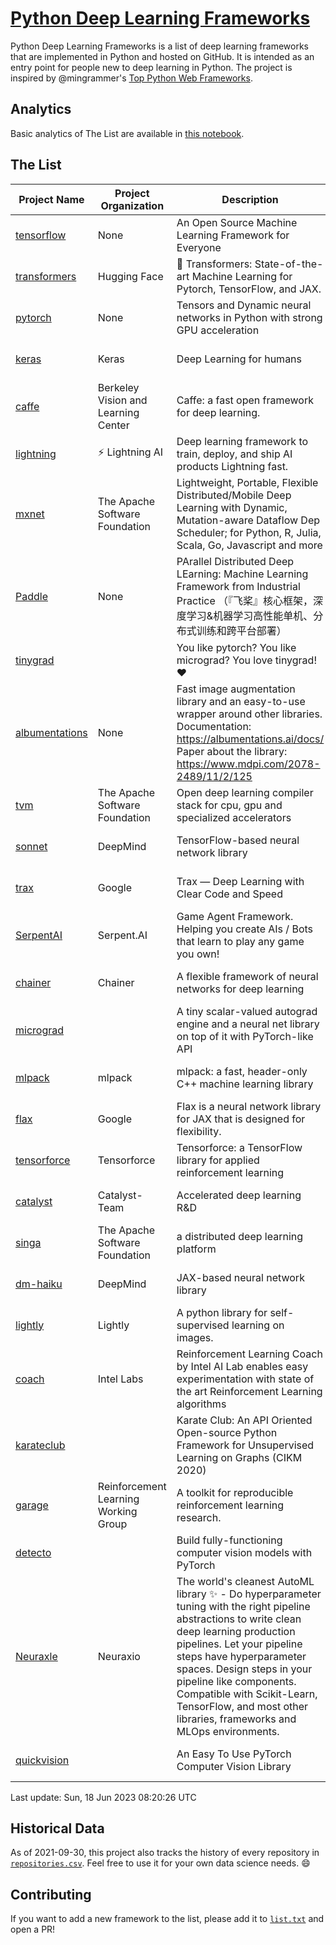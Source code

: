 # [Python Deep Learning Frameworks](https://www.github.com/shimst3r/python-deep-learning-frameworks)

Python Deep Learning Frameworks is a list of deep learning frameworks that are implemented in Python and hosted on GitHub. It is intended as an entry point for people new to deep learning in Python. The project is inspired by @mingrammer's [Top Python Web Frameworks](https://github.com/mingrammer/python-web-framework-stars).

## Analytics

Basic analytics of The List are available in [this notebook](./notebooks/development_over_time.ipynb).

## The List

| Project Name | Project Organization | Description | Stars | Forks | Open Issues | Last Commit |
| ------------ | -------------------- | ----------- | ----: | ----: | ----------: | ----------- |
| [tensorflow](https://tensorflow.org) | None | An Open Source Machine Learning Framework for Everyone | 175601 | 88462 | 2123 | 0 day(s) ago |
| [transformers](https://huggingface.co/transformers) | Hugging Face | 🤗 Transformers: State-of-the-art Machine Learning for Pytorch, TensorFlow, and JAX. | 104290 | 21004 | 750 | 0 day(s) ago |
| [pytorch](https://pytorch.org) | None | Tensors and Dynamic neural networks in Python with strong GPU acceleration | 67926 | 18618 | 12157 | 0 day(s) ago |
| [keras](http://keras.io/) | Keras | Deep Learning for humans | 58601 | 19356 | 392 | 0 day(s) ago |
| [caffe](http://caffe.berkeleyvision.org/) | Berkeley Vision and Learning Center | Caffe: a fast open framework for deep learning. | 33420 | 18993 | 1180 | 0 day(s) ago |
| [lightning](https://lightning.ai) | ⚡️ Lightning AI  | Deep learning framework to train, deploy, and ship AI products Lightning fast. | 23721 | 2932 | 706 | 0 day(s) ago |
| [mxnet](https://mxnet.apache.org) | The Apache Software Foundation | Lightweight, Portable, Flexible Distributed/Mobile Deep Learning with Dynamic, Mutation-aware Dataflow Dep Scheduler; for Python, R, Julia, Scala, Go, Javascript and more | 20440 | 6875 | 1997 | 1 day(s) ago |
| [Paddle](http://www.paddlepaddle.org/) | None | PArallel Distributed Deep LEarning: Machine Learning Framework from Industrial Practice （『飞桨』核心框架，深度学习&机器学习高性能单机、分布式训练和跨平台部署） | 20425 | 5197 | 2010 | 0 day(s) ago |
| [tinygrad](https://github.com/geohot/tinygrad) |  | You like pytorch? You like micrograd? You love tinygrad! ❤️  | 14145 | 1403 | 48 | 0 day(s) ago |
| [albumentations](https://albumentations.ai) | None | Fast image augmentation library and an easy-to-use wrapper around other libraries. Documentation:  https://albumentations.ai/docs/ Paper about the library: https://www.mdpi.com/2078-2489/11/2/125 | 12156 | 1516 | 368 | 0 day(s) ago |
| [tvm](https://tvm.apache.org/) | The Apache Software Foundation | Open deep learning compiler stack for cpu, gpu and specialized accelerators | 9886 | 3073 | 679 | 0 day(s) ago |
| [sonnet](https://sonnet.dev/) | DeepMind | TensorFlow-based neural network library | 9574 | 1360 | 34 | 0 day(s) ago |
| [trax](https://github.com/google/trax) | Google | Trax — Deep Learning with Clear Code and Speed | 7586 | 792 | 107 | 0 day(s) ago |
| [SerpentAI](http://serpent.ai) | Serpent.AI | Game Agent Framework. Helping you create AIs / Bots that learn to play any game you own! | 6515 | 771 | 2 | 1 day(s) ago |
| [chainer](https://chainer.org) | Chainer | A flexible framework of neural networks for deep learning | 5807 | 1392 | 12 | 2 day(s) ago |
| [micrograd](https://github.com/karpathy/micrograd) |  | A tiny scalar-valued autograd engine and a neural net library on top of it with PyTorch-like API | 5298 | 637 | 25 | 0 day(s) ago |
| [mlpack](https://www.mlpack.org/) | mlpack | mlpack: a fast, header-only C++ machine learning library | 4436 | 1503 | 31 | 0 day(s) ago |
| [flax](https://flax.readthedocs.io) | Google | Flax is a neural network library for JAX that is designed for flexibility. | 4407 | 507 | 153 | 0 day(s) ago |
| [tensorforce](https://github.com/tensorforce/tensorforce) | Tensorforce | Tensorforce: a TensorFlow library for applied reinforcement learning | 3238 | 542 | 36 | 1 day(s) ago |
| [catalyst](https://catalyst-team.com) | Catalyst-Team | Accelerated deep learning R&D | 3141 | 399 | 4 | 1 day(s) ago |
| [singa](https://github.com/apache/singa) | The Apache Software Foundation | a distributed deep learning platform | 2838 | 989 | 53 | 2 day(s) ago |
| [dm-haiku](https://dm-haiku.readthedocs.io) | DeepMind | JAX-based neural network library | 2517 | 212 | 99 | 1 day(s) ago |
| [lightly](https://docs.lightly.ai/self-supervised-learning/) | Lightly | A python library for self-supervised learning on images. | 2360 | 201 | 87 | 0 day(s) ago |
| [coach](https://intellabs.github.io/coach/) | Intel Labs | Reinforcement Learning Coach by Intel AI Lab enables easy experimentation with state of the art Reinforcement Learning algorithms | 2248 | 452 | 90 | 13 day(s) ago |
| [karateclub](https://karateclub.readthedocs.io) |  | Karate Club: An API Oriented Open-source Python Framework for Unsupervised Learning on Graphs (CIKM 2020) | 1915 | 231 | 4 | 4 day(s) ago |
| [garage](https://github.com/rlworkgroup/garage) | Reinforcement Learning Working Group | A toolkit for reproducible reinforcement learning research. | 1700 | 293 | 233 | 3 day(s) ago |
| [detecto](https://detecto.readthedocs.io/) |  | Build fully-functioning computer vision models with PyTorch | 594 | 105 | 44 | 3 day(s) ago |
| [Neuraxle](https://www.neuraxle.org/) | Neuraxio | The world's cleanest AutoML library ✨ - Do hyperparameter tuning with the right pipeline abstractions to write clean deep learning production pipelines. Let your pipeline steps have hyperparameter spaces. Design steps in your pipeline like components. Compatible with Scikit-Learn, TensorFlow, and most other libraries, frameworks and MLOps environments. | 569 | 59 | 37 | 6 day(s) ago |
| [quickvision](https://github.com/oke-aditya/quickvision) |  | An Easy To Use PyTorch Computer Vision Library | 50 | 5 | 19 | 32 day(s) ago |

Last update: Sun, 18 Jun 2023 08:20:26 UTC

## Historical Data

As of 2021-09-30, this project also tracks the history of every repository in [`repositories.csv`](./repositories.csv). Feel free to use it for your own data science needs. :smile:

## Contributing

If you want to add a new framework to the list, please add it to [`list.txt`](./python-deep-learning-frameworks/list.txt) and open a PR!